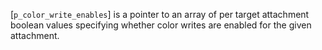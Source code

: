 [`p_color_write_enables`] is a pointer to an array of per target
attachment boolean values specifying whether color writes are enabled
for the given attachment.